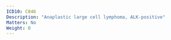 ```yaml
---
ICD10: C846
Description: "Anaplastic large cell lymphoma, ALK-positive"
Matters: No
Weight: 0
---
```


